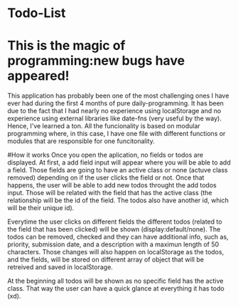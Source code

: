 # Todo-List
# This is the magic of programming:new bugs have appeared!
This application has probably been one of the most challenging ones I have ever had during the first 4 months of pure daily-programming. It has been due to the fact that I had nearly no experience using localStorage and no experience using external libraries like date-fns (very useful by the way). Hence, I've learned a ton. All the funcionality is based on modular programming where, in this case, I have one file with different functions or modules that are responsible for one funcitonality.

#How it works
Once you open the aplication, no fields or todos are displayed. At first, a add field input will appear where you will be able to add a field. Those fields are going to have an active class or none (actuve class removed) depending on if the user clicks the field or not. Once that happens, the user will be able to add new todos throught the add todos input. Those will be related with the field that has the active class (the relationship will be the id of the field. The todos also have another id, which will be their unique id).

Everytime the user clicks on different fields the different todos (related to the field that has been clicked) will be shown (display:default/none). The todos can be removed, checked and they can have additional info, such as, priority, submission date, and a description with a maximun length of 50 characters. Those changes will also happen on localStorage as the todos, and the fields, will be stored on different array of object that will be retreived and saved in localStorage.

At the beginning all todos will be shown as no specific field has the active class. That way the user can have a quick glance at everything it has todo (xd).
